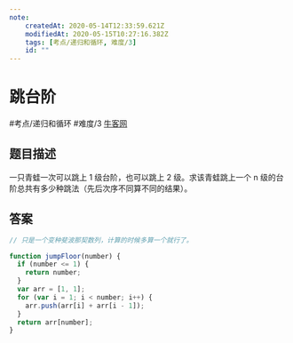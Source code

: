 ```yaml
---
note:
    createdAt: 2020-05-14T12:33:59.621Z
    modifiedAt: 2020-05-15T10:27:16.382Z
    tags: [考点/递归和循环, 难度/3]
    id: ""
---
```

# 跳台阶
#考点/递归和循环 #难度/3 [牛客网](https://www.nowcoder.com/practice/8c82a5b80378478f9484d87d1c5f12a4?tpId=13&tqId=11161&tPage=2&rp=2&ru=/ta/coding-interviews&qru=/ta/coding-interviews/question-ranking)
<!-- @crossnote.comment "id":"d8fdeccf-ebb4-4706-baef-a158eccc41f5" -->  
## 题目描述
一只青蛙一次可以跳上 1 级台阶，也可以跳上 2 级。求该青蛙跳上一个 n 级的台阶总共有多少种跳法（先后次序不同算不同的结果）。

## 答案

```javascript
// 只是一个变种斐波那契数列，计算的时候多算一个就行了。

function jumpFloor(number) {
  if (number <= 1) {
    return number;
  }
  var arr = [1, 1];
  for (var i = 1; i < number; i++) {
    arr.push(arr[i] + arr[i - 1]);
  }
  return arr[number];
}
```
